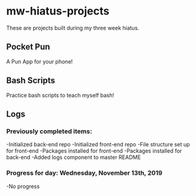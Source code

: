 # mw-hiatus-projects
These are projects built during my three week hiatus. 


## Pocket Pun
A Pun App for your phone! 

## Bash Scripts
Practice bash scripts to teach myself bash!

## Logs

### Previously completed items:
-Initialized back-end repo
-Initialized front-end repo
-File structure set up for front-end
-Packages installed for front-end
-Packages installed for back-end
-Added logs component to master README

### Progress for day: Wednesday, November 13th, 2019
-No progress